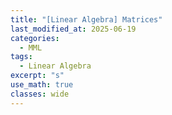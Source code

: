 ```yaml
---
title: "[Linear Algebra] Matrices"
last_modified_at: 2025-06-19
categories:
  - MML
tags:
  - Linear Algebra
excerpt: "s"
use_math: true
classes: wide
---
```

